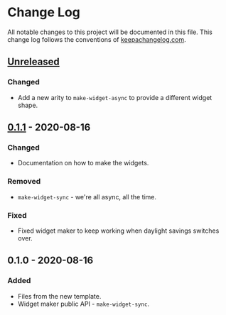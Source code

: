 # Change Log
All notable changes to this project will be documented in this file. This change log follows the conventions of [keepachangelog.com](http://keepachangelog.com/).

## [Unreleased]
### Changed
- Add a new arity to `make-widget-async` to provide a different widget shape.

## [0.1.1] - 2020-08-16
### Changed
- Documentation on how to make the widgets.

### Removed
- `make-widget-sync` - we're all async, all the time.

### Fixed
- Fixed widget maker to keep working when daylight savings switches over.

## 0.1.0 - 2020-08-16
### Added
- Files from the new template.
- Widget maker public API - `make-widget-sync`.

[Unreleased]: https://github.com/your-name/vserver/compare/0.1.1...HEAD
[0.1.1]: https://github.com/your-name/vserver/compare/0.1.0...0.1.1
